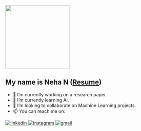 <img src = "https://i.pinimg.com/originals/b7/43/52/b743527a755c9e382579da4eb63c03d1.gif" width = "200" height = "200">

## My name is Neha N ([Resume](https://drive.google.com/file/d/1gn9AHxbg_CGPNyFwHEPtS30skr8CRROv/view?usp=sharing))

- 🔭 I’m currently working on a research paper.
- 🌱 I’m currently learning AI.
- 👯 I’m looking to collaborate on Machine Learning projects.
- 📫 You can reach me on:  

[1]: https://www.linkedin.com/in/neha-n-b81ab3172
[2]: https://www.instagram.com/neha_sama12/
[3]: https://www.nehanagaraj98@gmail.com

  [![linkedin](https://img.icons8.com/ios/48/linkedin.png)][1]
  [![instagram](https://img.icons8.com/doodle/48/instagram-new.png)][2]
  [![gmail](https://img.icons8.com/doodle/1x/gmail.png)][3]
